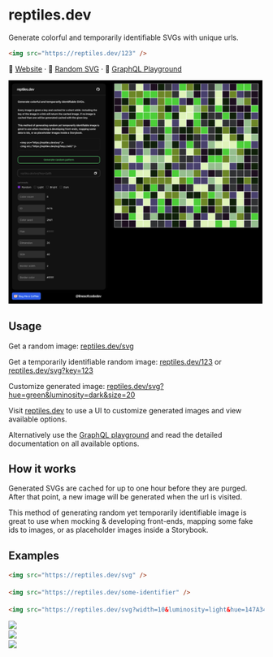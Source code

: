 # reptiles.dev

Generate colorful and temporarily identifiable SVGs with unique urls.

```html
<img src="https://reptiles.dev/123" />
```

🦎
 [Website](https://reptiles.dev) · 🔗 [Random SVG](https://reptiles.dev/svg) · 🛝 [GraphQL Playground](https://reptiles.dev/api/graphql)

<img width="500px" src="docs/example.png" />

## Usage

Get a random image: [reptiles.dev/svg](https://reptiles.dev/svg)

Get a temporarily identifiable random image: [reptiles.dev/123](https://reptiles.dev/123) or [reptiles.dev/svg?key=123](https://reptiles.dev/svg?key=123)

Customize generated image: [reptiles.dev/svg?hue=green&luminosity=dark&size=20](https://reptiles.dev/svg?hue=green&luminosity=dark&size=20)

Visit [reptiles.dev](https://reptiles.dev) to use a UI to customize generated images and view available options.

Alternatively use the [GraphQL playground](https://reptiles.dev/api/graphql) and read the detailed documentation on all available options.

## How it works

Generated SVGs are cached for up to one hour
before they are purged. After that point, a new image will be
generated when the url is visited.

This method of generating random yet temporarily identifiable image is great to use when mocking & developing front-ends, mapping some fake ids to images, or as placeholder images inside a
Storybook.

## Examples

```html
<img src="https://reptiles.dev/svg" />

<img src="https://reptiles.dev/some-identifier" />

<img src="https://reptiles.dev/svg?width=10&luminosity=light&hue=147A34" />
```

<img src="https://reptiles.dev/svg" />
<br />
<img src="https://reptiles.dev/some-identifier" />
<br />
<img src="https://reptiles.dev/svg?width=10&luminosity=dark&hue=147A34" />


